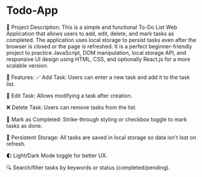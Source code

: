# Todo-App
📝 Project Description:
This is a simple and functional To-Do List Web Application that allows users to add, edit, delete, and mark tasks as completed. The application uses local storage to persist tasks even after the browser is closed or the page is refreshed. It is a perfect beginner-friendly project to practice JavaScript, DOM manipulation, local storage API, and responsive UI design using HTML, CSS, and optionally React.js for a more scalable version.

🚀 Features:
✅ Add Task: Users can enter a new task and add it to the task list.

📝 Edit Task: Allows modifying a task after creation.

❌ Delete Task: Users can remove tasks from the list.

🔄 Mark as Completed: Strike-through styling or checkbox toggle to mark tasks as done.

💾 Persistent Storage: All tasks are saved in local storage so data isn't lost on refresh.

🌓 Light/Dark Mode toggle for better UX.

🔍 Search/filter tasks by keywords or status (completed/pending).

